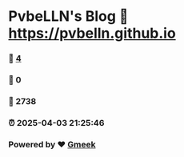 # PvbeLLN's Blog :link: https://pvbelln.github.io 
### :page_facing_up: [4](https://pvbelln.github.io/tag.html) 
### :speech_balloon: 0 
### :hibiscus: 2738 
### :alarm_clock: 2025-04-03 21:25:46 
### Powered by :heart: [Gmeek](https://github.com/Meekdai/Gmeek)
